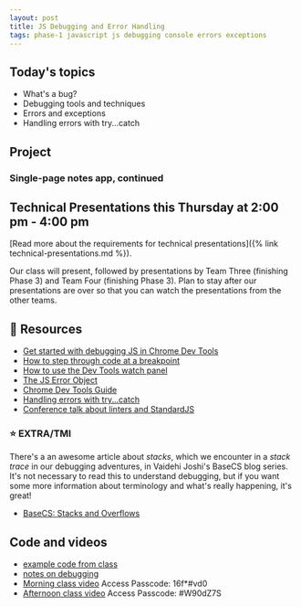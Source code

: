 ```yaml
---
layout: post
title: JS Debugging and Error Handling
tags: phase-1 javascript js debugging console errors exceptions
---
```


## Today's topics

- What's a bug?
- Debugging tools and techniques
- Errors and exceptions
- Handling errors with try...catch

## Project

### Single-page notes app, continued

## Technical Presentations this Thursday at 2:00 pm - 4:00 pm

[Read more about the requirements for technical presentations]({% link technical-presentations.md %}).

Our class will present, followed by presentations by Team Three (finishing Phase 3) and Team Four (finishing Phase 3). Plan to stay after our presentations are over so that you can watch the presentations from the other teams.

## 🔖 Resources

- [Get started with debugging JS in Chrome Dev Tools](https://developers.google.com/web/tools/chrome-devtools/javascript)
- [How to step through code at a breakpoint](https://developers.google.com/web/tools/chrome-devtools/javascript/reference#stepping)
- [How to use the Dev Tools watch panel](https://developers.google.com/web/tools/chrome-devtools/javascript/reference#watch)
- [The JS Error Object](https://developer.mozilla.org/en-US/docs/Web/JavaScript/Reference/Global_Objects/Error)
- [Chrome Dev Tools Guide](https://developers.google.com/web/tools/chrome-devtools)
- [Handling errors with try...catch](https://developer.mozilla.org/en-US/docs/Web/JavaScript/Guide/Control_flow_and_error_handling#try...catch_statement)
- [Conference talk about linters and StandardJS](https://www.youtube.com/watch?v=kuHfMw8j4xk)

### ⭐️ EXTRA/TMI

There's a an awesome article about _stacks_, which we encounter in a _stack trace_ in our debugging adventures, in Vaidehi Joshi's BaseCS blog series. It's not necessary to read this to understand debugging, but if you want some more information about terminology and what's really happening, it's great!

- [BaseCS: Stacks and Overflows](https://medium.com/basecs/stacks-and-overflows-dbcf7854dc67)

## Code and videos

- [example code from class](https://github.com/momentum-team-5/examples/tree/main/ajax-todo)
- [notes on debugging](https://github.com/momentum-team-5/notes/blob/main/debugging.md)
- [Morning class video](https://us02web.zoom.us/rec/share/eLJ62GrrIz9ShrgBCM1WcgMksrThODAjqdGgeiexpTIKKxAAKe13_IzFuFpDuBDl.6O2CenEeZWb-9ymD) Access Passcode: 16f\*#vd0
- [Afternoon class video](https://us02web.zoom.us/rec/share/pJCUMd4v1nvVf6Q9laKg-f0xozuxSLaWz10bvvBMZpeh-DSHa40wmQBOUoTPiJtu.a6ZVucbwCKEHcLY9) Access Passcode: #W90dZ7S
